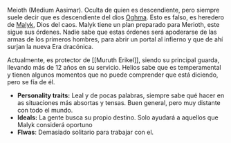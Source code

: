 Meioth (Medium Aasimar). Oculta de quien es descendiente, pero siempre suele decir que es descendiente del dios <u>Oghma</u>. Esto es falso, es heredero de <u>Malyk</u>, Dios del caos. Malyk tiene un plan preparado para Merioth, este sigue sus órdenes. Nadie sabe que estas órdenes será apoderarse de las armas de los primeros hombres, para abrir un portal al infierno y que de ahí surjan la nueva Era dracónica.

Actualmente, es protector de [[Muruth Erikel]], siendo su principal guarda, llevando más de 12 años en su servicio. Helios sabe que es temperamental y tienen algunos momentos que no puede comprender que está diciendo, pero se fía de él.

- **Personality traits:** Leal y de pocas palabras, siempre sabe qué hacer en as situaciones más absortas y tensas. Buen general, pero muy distante con todo el mundo.
- **Ideals:** La gente busca su propio destino. Solo ayudará a aquellos que Malyk considerá oportuno
- **Flwas**: Demasiado solitario para trabajar con el.
